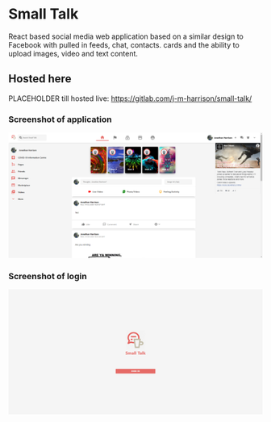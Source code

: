 # Small Talk

React based social media web application based on a similar design to Facebook with pulled in feeds, chat, contacts. cards and the ability to upload images, video and text content. 

## Hosted here

PLACEHOLDER till hosted live:
https://gitlab.com/j-m-harrison/small-talk/

### Screenshot of application

![PLACEHOLDER IMAGE](images/app.png)

### Screenshot of login

![PLACEHOLDER IMAGE](images/login.png)